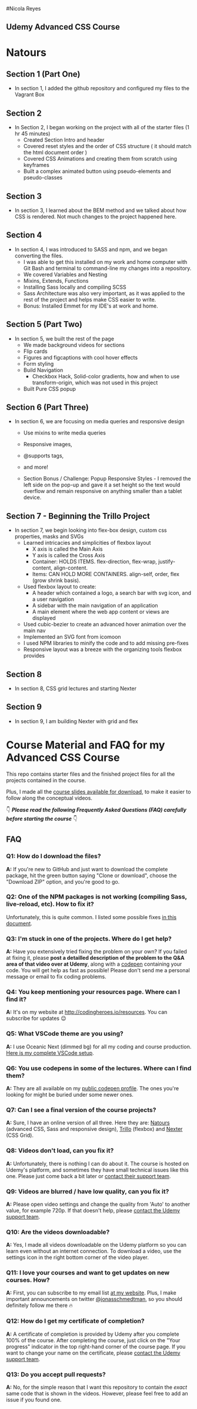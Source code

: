 #Nicola Reyes
 ## Udemy Advanced CSS Course

# Natours

## Section 1 (Part One)
- In section 1, I added the github repository and configured my files to the Vagrant Box

## Section 2
- In Section 2, I began working on the project with all of the starter files (1 hr 45 minutes)
    - Created Section Intro and header
    - Covered reset styles and the order of CSS structure ( it should match the html document order )
    - Covered CSS Animations and creating them from scratch using keyframes
    - Built a complex animated button using pseudo-elements and pseudo-classes

## Section 3
- In section 3, I learned about the BEM method and we talked about how CSS is rendered. Not much changes to the project happened here.

## Section 4
- In section 4, I was introduced to SASS and npm, and we began converting the files.
    - I was able to get this installed on my work and home computer with Git Bash and terminal to command-line my changes into a repository.
    - We covered Variables and Nesting
    - Mixins, Extends, Functions
    - Installing Sass locally and compiling SCSS
    - Sass Architecture was also very important, as it was applied to the rest of the project and helps make CSS easier to write.
    - Bonus: Installed Emmet for my IDE's at work and home.
    
## Section 5 (Part Two)
- In section 5, we built the rest of the page
    - We made background videos for sections
    - Flip cards
    - Figures and figcaptions with cool hover effects
    - Form styling
    - Build Navigation
        * Checkbox Hack, Solid-color gradients, how and when to use transform-origin, which was not used in this project
    - Built Pure CSS popup
        
## Section 6 (Part Three)
- In section 6, we are focusing on media queries and responsive design
    - Use mixins to write media queries
    - Responsive images,
    - @supports tags,
    - and more!
    
    - Section Bonus / Challenge: Popup Responsive Styles - I removed the left side on the pop-up and gave it a set height so the text would overflow and remain responsive on anything smaller than a tablet device.

## Section 7 - Beginning the Trillo Project
- In section 7, we begin looking into flex-box design, custom css properties, masks and SVGs
    - Learned intricacies and simplicities of flexbox layout
        * X axis is called the Main Axis
        * Y axis is called the Cross Axis
        * Container: HOLDS ITEMS. flex-direction, flex-wrap, justify-content, align-content.
        * Items: CAN HOLD MORE CONTAINERS. align-self, order, flex (grow shrink basis).
    - Used flexbox layout to create:
        * A header which contained a logo, a search bar with svg icon, and a user navigation
        * A sidebar with the main navigation of an application
        * A main element where the web app content or views are displayed
    - Used cubic-bezier to create an advanced hover animation over the main nav
    - Implemented an SVG font from icomoon
    - I used NPM libraries to minify the code and to add missing pre-fixes
    - Responsive layout was a breeze with the organizing tools flexbox provides

## Section 8
- In section 8, CSS grid lectures and starting Nexter

## Section 9
- In section 9, I am building Nexter with grid and flex

    

# Course Material and FAQ for my Advanced CSS Course

This repo contains starter files and the finished project files for all the projects contained in the course.

Plus, I made all the [course slides available for download](slides-students-C04.pdf), to make it easier to follow along the conceptual videos.

👇 **_Please read the following Frequently Asked Questions (FAQ) carefully before starting the course_** 👇

## FAQ

### Q1: How do I download the files?

**A:** If you're new to GitHub and just want to download the complete package, hit the green button saying "Clone or download", choose the "Download ZIP" option, and you're good to go.

### Q2: One of the NPM packages is not working (compiling Sass, live-reload, etc). How to fix it?

Unfortunately, this is quite common. I listed some possible fixes [in this document](npm-fixes.md).

### Q3: I'm stuck in one of the projects. Where do I get help?

**A:** Have you extensively tried fixing the problem on your own? If you failed at fixing it, please **post a detailled description of the problem to the Q&A area of that video over at Udemy**, along with a [codepen](https://codepen.io/pen/) containing your code. You will get help as fast as possible! Please don't send me a personal message or email to fix coding problems.

### Q4: You keep mentioning your resources page. Where can I find it?

**A:** It's on my website at <http://codingheroes.io/resources>. You can subscribe for updates 😉

### Q5: What VSCode theme are you using?

**A:** I use Oceanic Next (dimmed bg) for all my coding and course production. [Here is my complete VSCode setup](vscode-setup.md).

### Q6: You use codepens in some of the lectures. Where can I find them?

**A:** They are all available on my [public codepen profile](https://codepen.io/jonasschmedtmann/pens/public/). The ones you're looking for might be buried under some newer ones.

### Q7: Can I see a final version of the course projects?

**A:** Sure, I have an online version of all three. Here they are: [Natours](https://natours.netlify.com) (advanced CSS, Sass and responsive design), [Trillo](http://trillo.netlify.com/) (flexbox) and [Nexter](https://nexter.netlify.com/) (CSS Grid).

### Q8: Videos don't load, can you fix it?

**A:** Unfortunately, there is nothing I can do about it. The course is hosted on Udemy's platform, and sometimes they have small technical issues like this one. Please just come back a bit later or [contact their support team](https://support.udemy.com/hc/en-us).

### Q9: Videos are blurred / have low quality, can you fix it?

**A:** Please open video settings and change the quality from 'Auto' to another value, for example 720p. If that doesn't help, please [contact the Udemy support team](https://support.udemy.com/hc/en-us).

### Q10: Are the videos downloadable?

**A:** Yes, I made all videos downloadable on the Udemy platform so you can learn even without an internet connection. To download a video, use the settings icon in the right bottom corner of the video player.

### Q11: I love your courses and want to get updates on new courses. How?

**A:** First, you can subscribe to my email list [at my website](http://codingheroes.io/newsletter). Plus, I make important announcements on twitter [@jonasschmedtman](https://twitter.com/jonasschmedtman), so you should definitely follow me there 🔥

### Q12: How do I get my certificate of completion?

**A:** A certificate of completion is provided by Udemy after you complete 100% of the course. After completing the course, just click on the "Your progress" indicator in the top right-hand corner of the course page. If you want to change your name on the certificate, please [contact the Udemy support team](https://support.udemy.com/hc/en-us).

### Q13: Do you accept pull requests?

**A:** No, for the simple reason that I want this repository to contain the _exact_ same code that is shown in the videos. However, please feel free to add an issue if you found one.
